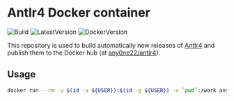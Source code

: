 # Antlr4 Docker container

![Build](https://github.com/Any0ne22/antlr4-docker/actions/workflows/docker-image.yml/badge.svg)
![LatestVersion](https://img.shields.io/github/v/tag/Any0ne22/antlr4-docker?label=Latest%20version)
![DockerVersion](https://img.shields.io/docker/v/any0ne22/antlr4?label=docker%20version)

This repository is used to build automatically new releases of [Antlr4](https://github.com/antlr/antlr4/) and publish them to the Docker hub (at [any0ne22/antlr4](https://hub.docker.com/repository/docker/any0ne22/antlr4)).

## Usage

```bash
docker run --rm -u $(id -u ${USER}):$(id -g ${USER}) -v `pwd`:/work any0ne/antlr4:latest java -Xmx500M -cp /usr/local/lib/antlr4-tool.jar org.antlr.v4.Tool -o src/ -Dlanguage=Java grammar.g4
```

